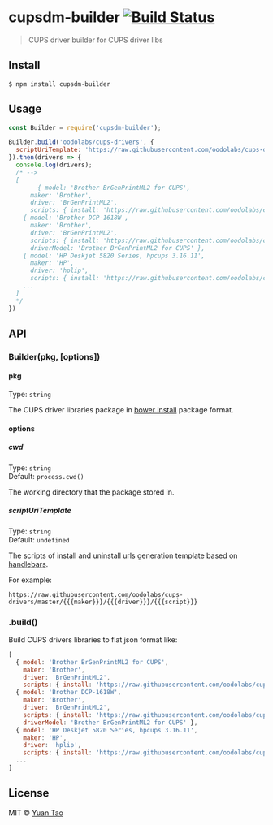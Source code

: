 # cupsdm-builder [![Build Status](https://travis-ci.org/taoyuan/cupsdm-builder.svg?branch=master)](https://travis-ci.org/taoyuan/cupsdm-builder)

> CUPS driver builder for CUPS driver libs


## Install

```
$ npm install cupsdm-builder
```


## Usage

```js
const Builder = require('cupsdm-builder');

Builder.build('oodolabs/cups-drivers', {
  scriptUriTemplate: 'https://raw.githubusercontent.com/oodolabs/cups-drivers/master/{{{maker}}}/{{{driver}}}/{{{script}}}'
}).then(drivers => {
  console.log(drivers);
  /* -->
  [ 
		{ model: 'Brother BrGenPrintML2 for CUPS',
      maker: 'Brother',
      driver: 'BrGenPrintML2',
      scripts: { install: 'https://raw.githubusercontent.com/oodolabs/cups-drivers/master/Brother/BrGenPrintML2/install.sh' } },
    { model: 'Brother DCP-1618W',
      maker: 'Brother',
      driver: 'BrGenPrintML2',
      scripts: { install: 'https://raw.githubusercontent.com/oodolabs/cups-drivers/master/Brother/BrGenPrintML2/install.sh' },
      driverModel: 'Brother BrGenPrintML2 for CUPS' },
    { model: 'HP Deskjet 5820 Series, hpcups 3.16.11',
      maker: 'HP',
      driver: 'hplip',
      scripts: { install: 'https://raw.githubusercontent.com/oodolabs/cups-drivers/master/HP/hplip/install.sh' } },
    ... 
  ]
  */
})

```

## API

### Builder(pkg, [options])

#### pkg

Type: `string`

The CUPS driver libraries package in [bower install](https://bower.io/docs/api/#install) package format.

#### options

##### cwd

Type: `string`<br>
Default: `process.cwd()`

The working directory that the package stored in.

##### scriptUriTemplate
Type: `string`<br>
Default: `undefined`

The scripts of install and uninstall urls generation template based on [handlebars](http://handlebarsjs.com/). 

For example:

```
https://raw.githubusercontent.com/oodolabs/cups-drivers/master/{{{maker}}}/{{{driver}}}/{{{script}}}
```

### .build()

Build CUPS drivers libraries to flat json format like:

```js
[
  { model: 'Brother BrGenPrintML2 for CUPS',
    maker: 'Brother',
    driver: 'BrGenPrintML2',
    scripts: { install: 'https://raw.githubusercontent.com/oodolabs/cups-drivers/master/Brother/BrGenPrintML2/install.sh' } },
  { model: 'Brother DCP-1618W',
    maker: 'Brother',
    driver: 'BrGenPrintML2',
    scripts: { install: 'https://raw.githubusercontent.com/oodolabs/cups-drivers/master/Brother/BrGenPrintML2/install.sh' },
    driverModel: 'Brother BrGenPrintML2 for CUPS' },
  { model: 'HP Deskjet 5820 Series, hpcups 3.16.11',
    maker: 'HP',
    driver: 'hplip',
    scripts: { install: 'https://raw.githubusercontent.com/oodolabs/cups-drivers/master/HP/hplip/install.sh' } },
  ... 
]
```

## License

MIT © [Yuan Tao](https://github.com/taoyuan)
